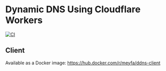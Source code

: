 # Dynamic DNS Using Cloudflare Workers

[![CI](https://github.com/meyfa/ddns/actions/workflows/ci.yml/badge.svg)](https://github.com/meyfa/ddns/actions/workflows/ci.yml)

## Client

Available as a Docker image: https://hub.docker.com/r/meyfa/ddns-client

